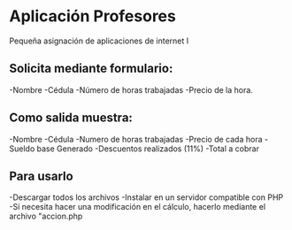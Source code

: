 # Aplicación Profesores
Pequeña asignación de aplicaciones de internet I 

## Solicita mediante formulario:
-Nombre 
-Cédula
-Número de horas trabajadas
-Precio de la hora.

## Como salida muestra: 
-Nombre
-Cédula
-Numero de horas trabajadas
-Precio de cada hora 
-Sueldo base Generado
-Descuentos realizados (11%)
-Total a cobrar

## Para usarlo
-Descargar todos los archivos
-Instalar en un servidor compatible con PHP 
-Sí necesita hacer una modificación en el cálculo, hacerlo mediante el archivo "accion.php

